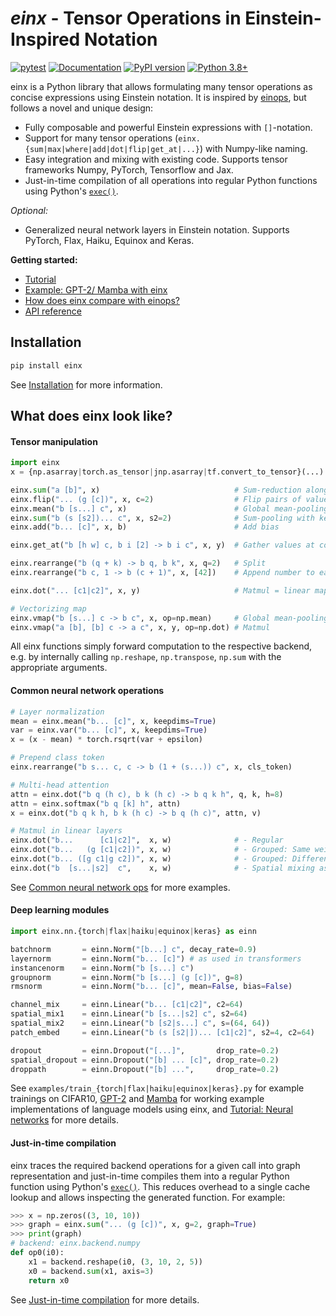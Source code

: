 # *einx* - Tensor Operations in Einstein-Inspired Notation

[![pytest](https://github.com/fferflo/einx/actions/workflows/run_pytest.yml/badge.svg)](https://github.com/fferflo/einx/actions/workflows/run_pytest.yml)
[![Documentation](https://img.shields.io/badge/documentation-link-blue.svg)](https://einx.readthedocs.io)
[![PyPI version](https://badge.fury.io/py/einx.svg)](https://badge.fury.io/py/einx)
[![Python 3.8+](https://img.shields.io/badge/python-3.8+-blue.svg)](https://www.python.org/downloads/release/python-380/)

einx is a Python library that allows formulating many tensor operations as concise expressions using Einstein notation. It is inspired by [einops](https://github.com/arogozhnikov/einops), but follows a novel and unique design:

- Fully composable and powerful Einstein expressions with `[]`-notation.
- Support for many tensor operations (`einx.{sum|max|where|add|dot|flip|get_at|...}`) with Numpy-like naming.
- Easy integration and mixing with existing code. Supports tensor frameworks Numpy, PyTorch, Tensorflow and Jax.
- Just-in-time compilation of all operations into regular Python functions using Python's [`exec()`](https://docs.python.org/3/library/functions.html#exec).

*Optional:*

- Generalized neural network layers in Einstein notation. Supports PyTorch, Flax, Haiku, Equinox and Keras.

**Getting started:**

* [Tutorial](https://einx.readthedocs.io/en/latest/gettingstarted/einsteinnotation.html)
* [Example: GPT-2/ Mamba with einx](https://einx.readthedocs.io/en/latest/gettingstarted/gpt2.html)
* [How does einx compare with einops?](https://einx.readthedocs.io/en/latest/faq/einops.html)
* [API reference](https://einx.readthedocs.io/en/latest/api.html)

## Installation

```python
pip install einx
```

See [Installation](https://einx.readthedocs.io/en/latest/gettingstarted/installation.html) for more information.

## What does einx look like?

#### Tensor manipulation

```python
import einx
x = {np.asarray|torch.as_tensor|jnp.asarray|tf.convert_to_tensor}(...) # Create some tensor

einx.sum("a [b]", x)                              # Sum-reduction along second axis
einx.flip("... (g [c])", x, c=2)                  # Flip pairs of values along the last axis
einx.mean("b [s...] c", x)                        # Global mean-pooling
einx.sum("b (s [s2])... c", x, s2=2)              # Sum-pooling with kernel_size=stride=2
einx.add("b... [c]", x, b)                        # Add bias

einx.get_at("b [h w] c, b i [2] -> b i c", x, y)  # Gather values at coordinates

einx.rearrange("b (q + k) -> b q, b k", x, q=2)   # Split
einx.rearrange("b c, 1 -> b (c + 1)", x, [42])    # Append number to each channel

einx.dot("... [c1|c2]", x, y)                     # Matmul = linear map from c1 to c2 channels

# Vectorizing map
einx.vmap("b [s...] c -> b c", x, op=np.mean)     # Global mean-pooling
einx.vmap("a [b], [b] c -> a c", x, y, op=np.dot) # Matmul
```

All einx functions simply forward computation to the respective backend, e.g. by internally calling `np.reshape`, `np.transpose`, `np.sum` with the appropriate arguments.

#### Common neural network operations

```python
# Layer normalization
mean = einx.mean("b... [c]", x, keepdims=True)
var = einx.var("b... [c]", x, keepdims=True)
x = (x - mean) * torch.rsqrt(var + epsilon)

# Prepend class token
einx.rearrange("b s... c, c -> b (1 + (s...)) c", x, cls_token)

# Multi-head attention
attn = einx.dot("b q (h c), b k (h c) -> b q k h", q, k, h=8)
attn = einx.softmax("b q [k] h", attn)
x = einx.dot("b q k h, b k (h c) -> b q (h c)", attn, v)

# Matmul in linear layers
einx.dot("b...      [c1|c2]",  x, w)              # - Regular
einx.dot("b...   (g [c1|c2])", x, w)              # - Grouped: Same weights per group
einx.dot("b... ([g c1|g c2])", x, w)              # - Grouped: Different weights per group
einx.dot("b  [s...|s2]  c",    x, w)              # - Spatial mixing as in MLP-mixer
```

See [Common neural network ops](https://einx.readthedocs.io/en/latest/gettingstarted/commonnnops.html) for more examples.

#### Deep learning modules

```python
import einx.nn.{torch|flax|haiku|equinox|keras} as einn

batchnorm       = einn.Norm("[b...] c", decay_rate=0.9)
layernorm       = einn.Norm("b... [c]") # as used in transformers
instancenorm    = einn.Norm("b [s...] c")
groupnorm       = einn.Norm("b [s...] (g [c])", g=8)
rmsnorm         = einn.Norm("b... [c]", mean=False, bias=False)

channel_mix     = einn.Linear("b... [c1|c2]", c2=64)
spatial_mix1    = einn.Linear("b [s...|s2] c", s2=64)
spatial_mix2    = einn.Linear("b [s2|s...] c", s=(64, 64))
patch_embed     = einn.Linear("b (s [s2|])... [c1|c2]", s2=4, c2=64)

dropout         = einn.Dropout("[...]",       drop_rate=0.2)
spatial_dropout = einn.Dropout("[b] ... [c]", drop_rate=0.2)
droppath        = einn.Dropout("[b] ...",     drop_rate=0.2)
```

See `examples/train_{torch|flax|haiku|equinox|keras}.py` for example trainings on CIFAR10, [GPT-2](https://einx.readthedocs.io/en/latest/gettingstarted/gpt2.html) and [Mamba](https://github.com/fferflo/weightbridge/blob/master/examples/mamba2flax.py) for working example implementations of language models using einx, and [Tutorial: Neural networks](https://einx.readthedocs.io/en/latest/gettingstarted/neuralnetworks.html) for more details.

#### Just-in-time compilation

einx traces the required backend operations for a given call into graph representation and just-in-time compiles them into a regular Python function using Python's [`exec()`](https://docs.python.org/3/library/functions.html#exec). This reduces overhead to a single cache lookup and allows inspecting the generated function. For example:

```python
>>> x = np.zeros((3, 10, 10))
>>> graph = einx.sum("... (g [c])", x, g=2, graph=True)
>>> print(graph)
# backend: einx.backend.numpy
def op0(i0):
    x1 = backend.reshape(i0, (3, 10, 2, 5))
    x0 = backend.sum(x1, axis=3)
    return x0
```

See [Just-in-time compilation](https://einx.readthedocs.io/en/latest/gettingstarted/jit.html) for more details.